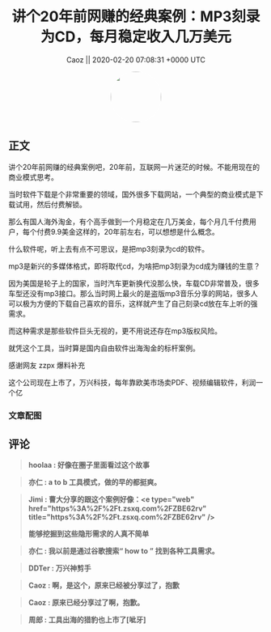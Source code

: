 <h1 align="center">讲个20年前网赚的经典案例：MP3刻录为CD，每月稳定收入几万美元</h1>




<p align="center">
    <a>Caoz || 2020-02-20 07:08:31 &#43;0000 UTC</a>
</p>

<div align="center">
    <img src="https://images.zsxq.com/Fq1ec0LaMgzg1iEwJesuuOoekfTn?e=1590940799&amp;token=kIxbL07-8jAj8w1n4s9zv64FuZZNEATmlU_Vm6zD:gitkG3UJjUIIFGyx27kihI1V6bQ=" width="100" height="100" style="border:1px solid;border-radius:50%; color:#ffffff"/>
</div>




## 正文

<div>
讲个20年前网赚的经典案例吧，20年前，互联网一片迷茫的时候。不能用现在的商业模式思考。

当时软件下载是个非常重要的领域，国外很多下载网站，一个典型的商业模式是下载试用，然后付费解锁。

那么有国人海外淘金，有个高手做到一个月稳定在几万美金，每个月几千付费用户，每个付费9.9美金这样的，20年前左右，可以想想是什么概念。

什么软件呢，听上去有点不可思议，是把mp3刻录为cd的软件。

mp3是新兴的多媒体格式，即将取代cd，为啥把mp3刻录为cd成为赚钱的生意？

因为美国是轮子上的国家，当时汽车更新换代没那么快，车载CD非常普及，很多车型还没有mp3接口。那么当时网上最火的是盗版mp3音乐分享的网站，很多人可以极为方便的下载自己喜欢的音乐，这样就产生了自己刻录cd放在车上听的强需求。

而这种需求是那些软件巨头无视的，更不用说还存在mp3版权风险。

就凭这个工具，当时算是国内自由软件出海淘金的标杆案例。

感谢网友 zzpx 爆料补充

这个公司现在上市了，万兴科技，每年靠欧美市场卖PDF、视频编辑软件，利润一个亿
</div>

### 文章配图

<div class="image" align="center">

</div>


## 评论

<div align="left">
<div>

<blockquote >
<span> <strong>hoolaa : 好像在圈子里面看过这个故事 </strong></span>
</blockquote>

<blockquote >
<span> <strong>亦仁 : a to b 工具模式，做的早的都挺爽。 </strong></span>
</blockquote>

<blockquote >
<span> <strong>Jimi : 曹大分享的跟这个案例好像：&lt;e type=&#34;web&#34; href=&#34;https%3A%2F%2Ft.zsxq.com%2FZBE62rv&#34; title=&#34;https%3A%2F%2Ft.zsxq.com%2FZBE62rv&#34; /&gt;

能够挖掘到这些隐形需求的人真不简单 </strong></span>
</blockquote>

<blockquote >
<span> <strong>亦仁 : 我以前是通过谷歌搜索“ how to ” 找到各种工具需求。 </strong></span>
</blockquote>

<blockquote >
<span> <strong>DDTer : 万兴神剪手 </strong></span>
</blockquote>

<blockquote >
<span> <strong>Caoz : 啊，是这个，原来已经被分享过了，抱歉 </strong></span>
</blockquote>

<blockquote >
<span> <strong>Caoz : 原来已经分享过了啊，抱歉。 </strong></span>
</blockquote>

<blockquote >
<span> <strong>周郎 : 工具出海的猎豹也上市了[呲牙] </strong></span>
</blockquote>

</div>
</div>